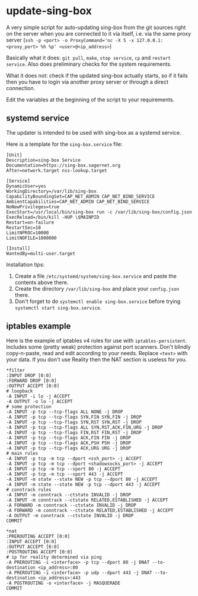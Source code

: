 # update-sing-box

A very simple script for auto-updating sing-box from the git sources right on the server when you are connected to it via itself, i.e. via the same proxy server (`ssh -p <port> -o ProxyCommand='nc -X 5 -x 127.0.0.1:<proxy_port> %h %p' <user>@<ip_address>`)

Basically what it does: `git pull`, `make`, `stop service`, `cp` and `restart service`. Also does preliminary checks for the system requirements.

What it does not: check if the updated sing-box actually starts, so if it fails then you have to login via another proxy server or through a direct connection.

Edit the variables at the beginning of the script to your requirements.

## systemd service

The updater is intended to be used with sing-box as a systemd service.

Here is a template for the `sing-box.service` file:

```
[Unit]
Description=sing-box Service
Documentation=https://sing-box.sagernet.org
After=network.target nss-lookup.target

[Service]
DynamicUser=yes
WorkingDirectory=/var/lib/sing-box
CapabilityBoundingSet=CAP_NET_ADMIN CAP_NET_BIND_SERVICE
AmbientCapabilities=CAP_NET_ADMIN CAP_NET_BIND_SERVICE
NoNewPrivileges=true
ExecStart=/usr/local/bin/sing-box run -c /var/lib/sing-box/config.json
ExecReload=/bin/kill -HUP \$MAINPID
Restart=on-failure
RestartSec=10
LimitNPROC=10000
LimitNOFILE=1000000

[Install]
WantedBy=multi-user.target
```

Installation tips:

1. Create a file `/etc/systemd/system/sing-box.service` and paste the contents above there.
2. Create the directory `/var/lib/sing-box` and place your `config.json` there.
3. Don't forget to do `systemctl enable sing-box.service` before trying `systemctl start sing-box.service`.

## iptables example

Here is the example of iptables v4 rules for use with `iptables-persistent`. Includes some (pretty weak) protection against port scanners. Don't blindly copy-n-paste, read and edit according to your needs. Replace `<text>` with your data. If you don't use Reality then the NAT section is useless for you.

```
*filter
:INPUT DROP [0:0]
:FORWARD DROP [0:0]
:OUTPUT ACCEPT [0:0]
# loopback
-A INPUT -i lo -j ACCEPT
-A OUTPUT -o lo -j ACCEPT
# some protection
-A INPUT -p tcp --tcp-flags ALL NONE -j DROP
-A INPUT -p tcp --tcp-flags SYN,FIN SYN,FIN -j DROP
-A INPUT -p tcp --tcp-flags SYN,RST SYN,RST -j DROP
-A INPUT -p tcp --tcp-flags ALL SYN,RST,ACK,FIN,URG -j DROP
-A INPUT -p tcp --tcp-flags FIN,RST FIN,RST -j DROP
-A INPUT -p tcp --tcp-flags ACK,FIN FIN -j DROP
-A INPUT -p tcp --tcp-flags ACK,PSH PSH -j DROP
-A INPUT -p tcp --tcp-flags ACK,URG URG -j DROP
# main rules
-A INPUT -p tcp -m tcp --dport <ssh_port> -j ACCEPT
-A INPUT -p tcp -m tcp --dport <shadowsocks_port> -j ACCEPT
-A INPUT -p tcp -m tcp --sport 80 -j ACCEPT
-A INPUT -p tcp -m tcp --sport 443 -j ACCEPT
-A INPUT -m state --state NEW -p tcp --dport 80 -j ACCEPT
-A INPUT -m state --state NEW -p tcp --dport 443 -j ACCEPT
# conntrack rules
-A INPUT -m conntrack --ctstate INVALID -j DROP
-A INPUT -m conntrack --ctstate RELATED,ESTABLISHED -j ACCEPT
-A FORWARD -m conntrack --ctstate INVALID -j DROP
-A FORWARD -m conntrack --ctstate RELATED,ESTABLISHED -j ACCEPT
-A OUTPUT -m conntrack --ctstate INVALID -j DROP
COMMIT

*nat
:PREROUTING ACCEPT [0:0]
:INPUT ACCEPT [0:0]
:OUTPUT ACCEPT [0:0]
:POSTROUTING ACCEPT [0:0]
# ip for reality determined via ping
-A PREROUTING -i <interface> -p tcp --dport 80 -j DNAT --to-destination <ip_address>:80
-A PREROUTING -i <interface> -p udp --dport 443 -j DNAT --to-destination <ip_address>:443
-A POSTROUTING -o <interface> -j MASQUERADE
COMMIT
```
